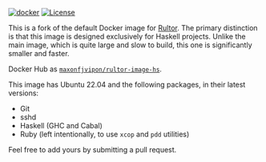 [![docker](https://github.com/maxonfjvipon/rultor-image-hs/actions/workflows/docker-push.yml/badge.svg)](https://github.com/maxonfjvipon/rultor-image-hs/actions/workflows/docker-push.yml)
[![License](https://img.shields.io/badge/license-MIT-green.svg)](https://github.com/maxonfjvipon/total/rultor-image-hs/master/LICENSES/MIT.txt)

This is a fork of the default Docker image
for [Rultor](https://github.com/yegor256/rultor-image). The primary distinction
is that this image is designed exclusively for Haskell projects. Unlike the main
image, which is quite large and slow to build, this one is significantly smaller
and faster.

Docker Hub
as [`maxonfjvipon/rultor-image-hs`](https://hub.docker.com/r/maxonfjvipon/rultor-image-hs).

This image has Ubuntu 22.04 and the following packages, in their latest
versions:

* Git
* sshd
* Haskell (GHC and Cabal)
* Ruby (left intentionally, to use `xcop` and `pdd` utilities)

Feel free to add yours by submitting a pull request.

